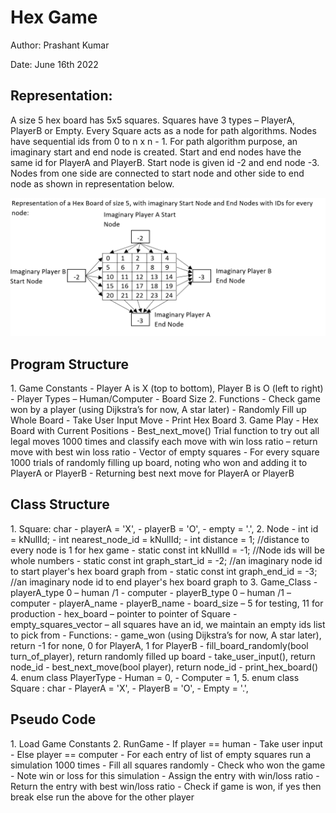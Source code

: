 <h1>Hex Game</h1>

Author: Prashant Kumar

Date: June 16th 2022

<h2>Representation:</h2>
A size 5 hex board has 5x5 squares. Squares have 3 types – PlayerA, PlayerB or Empty. Every Square acts as a node for path algorithms. Nodes have sequential ids from 0 to n x n - 1. For path algorithm purpose, an imaginary start and end node is created. Start and end nodes have the same id for PlayerA and PlayerB. Start node is given id -2 and end node -3. Nodes from one side are connected to start node and other side to end node as shown in representation below.


![Screenshot](Representation.png)

<h2>Program Structure</h2>
1. Game Constants
   - Player A is X (top to bottom), Player B is O (left to right)
   - Player Types – Human/Computer
   - Board Size
2. Functions
   - Check game won by a player (using Dijkstra’s for now, A star later)
   - Randomly Fill up Whole Board
   - Take User Input Move
   - Print Hex Board
3. Game Play
   - Hex Board with Current Positions
   - Best_next_move() Trial function to try out all legal moves 1000 times and classify each move with win loss ratio – return move with best win loss ratio
     - Vector of empty squares
     - For every square 1000 trials of randomly filling up board, noting who won and adding it to PlayerA or PlayerB
     - Returning best next move for PlayerA or PlayerB


<h2>Class Structure</h2>
1. Square: char
   - playerA = 'X',
   - playerB = 'O',
   - empty = '.',
2. Node
   - int id = kNullId;
   - int nearest_node_id = kNullId;
   - int distance = 1;    //distance to every node is 1 for hex game
   - static const int kNullId = -1;    //Node ids will be whole numbers
   - static const int graph_start_id = -2;    //an imaginary node id to start player's hex board graph from
   - static const int graph_end_id = -3;    //an imaginary node id to end player's hex board graph to
3. Game_Class
   - playerA_type 0 – human /1 - computer
   - playerB_type 0 – human /1 – computer
   - playerA_name
   - playerB_name
   - board_size – 5 for testing, 11 for production
   - hex_board – pointer to pointer of Square
   - empty_squares_vector – all squares have an id, we maintain an empty ids list to pick from
   - Functions:
     - game_won (using Dijkstra’s for now, A star later), return -1 for none, 0 for PlayerA, 1 for PlayerB
     - fill_board_randomly(bool turn_of_player), return randomly filled up board
     - take_user_input(), return node_id
   - best_next_move(bool player), return node_id
   - print_hex_board()
4. enum class PlayerType
   - Human = 0,
   - Computer = 1,
5. enum class Square : char
   - PlayerA = 'X',
   - PlayerB = 'O',
   - Empty = '.',


<h2>Pseudo Code</h2>
1. Load Game Constants
2. RunGame
   - If player == human
     - Take user input
   - Else player == computer
     - For each entry of list of empty squares run a simulation 1000 times
       - Fill all squares randomly
       - Check who won the game
       - Note win or loss for this simulation
       - Assign the entry with win/loss ratio
     - Return the entry with best win/loss ratio
   - Check if game is won, if yes then break else run the above for the other player

